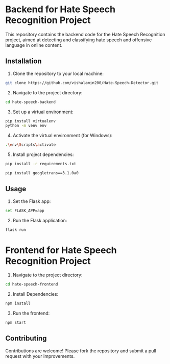 # Backend  for Hate Speech Recognition Project

This repository contains the backend code for the Hate Speech Recognition project, aimed at detecting and classifying hate speech and offensive language in online content.

## Installation

1. Clone the repository to your local machine:

```bash
git clone https://github.com/vishalamin200/Hate-Speech-Detector.git
```

2. Navigate to the project directory:

```bash
cd hate-speech-backend
```

3. Set up a virtual environment:

```bash
pip install virtualenv
python -m venv env
```

4. Activate the virtual environment (for Windows):

```bash
.\env\Scripts\activate
```

5. Install project dependencies:

```bash
pip install -r requirements.txt
```

```bash
pip install googletrans==3.1.0a0
```

## Usage

1. Set the Flask app:

```bash
set FLASK_APP=app
```

2. Run the Flask application:

```bash
flask run
```


# Frontend  for Hate Speech Recognition Project

1. Navigate to the project directory:

```bash
cd hate-speech-frontend
```

2. Install Dependencies:

```bash
npm install
```

3. Run the frontend:

```bash
npm start
```

## Contributing

Contributions are welcome! Please fork the repository and submit a pull request with your improvements.



